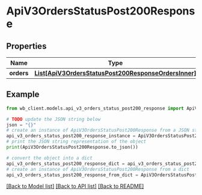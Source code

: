 # ApiV3OrdersStatusPost200Response


## Properties

Name | Type | Description | Notes
------------ | ------------- | ------------- | -------------
**orders** | [**List[ApiV3OrdersStatusPost200ResponseOrdersInner]**](ApiV3OrdersStatusPost200ResponseOrdersInner.md) |  | [optional] 

## Example

```python
from wb_client.models.api_v3_orders_status_post200_response import ApiV3OrdersStatusPost200Response

# TODO update the JSON string below
json = "{}"
# create an instance of ApiV3OrdersStatusPost200Response from a JSON string
api_v3_orders_status_post200_response_instance = ApiV3OrdersStatusPost200Response.from_json(json)
# print the JSON string representation of the object
print(ApiV3OrdersStatusPost200Response.to_json())

# convert the object into a dict
api_v3_orders_status_post200_response_dict = api_v3_orders_status_post200_response_instance.to_dict()
# create an instance of ApiV3OrdersStatusPost200Response from a dict
api_v3_orders_status_post200_response_from_dict = ApiV3OrdersStatusPost200Response.from_dict(api_v3_orders_status_post200_response_dict)
```
[[Back to Model list]](../README.md#documentation-for-models) [[Back to API list]](../README.md#documentation-for-api-endpoints) [[Back to README]](../README.md)


